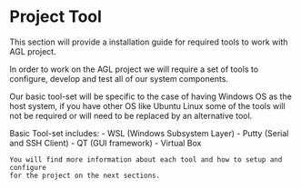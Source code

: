 # Project Tool

This section will provide a installation guide for required tools to 
work with AGL project. 

In order to work on the AGL project we will require a set of tools to 
configure, develop and test all of our system components.

Our basic tool-set will be specific to the case of having Windows OS 
as the host system, if you have other OS like Ubuntu Linux some of the 
tools will not be required or will need to be replaced by an alternative tool.

Basic Tool-set includes:
    - WSL (Windows Subsystem Layer)
    - Putty (Serial and SSH Client)
    - QT (GUI framework)
    - Virtual Box

    You will find more information about each tool and how to setup and configure 
    for the project on the next sections.